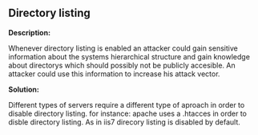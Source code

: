 
Directory listing
-------


**Description:**

Whenever directory listing is enabled an attacker could gain sensitive information about the systems hierarchical structure and gain knowledge about directorys which should possibly not be publicly accesible. An attacker could use this information to increase his attack vector.


**Solution:**

Different types of servers require a different type of aproach in order to disable directory listing. 
for instance: apache uses a .htacces in order to disble directory listing. 
As in iis7 direcory listing is disabled by default. 	